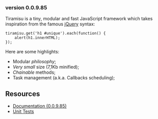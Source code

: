 
### version 0.0.9.85 ###

Tiramisu is a tiny, modular and fast JavaScript framework 
which takes inspiration from the famous [jQuery][1] syntax:

    tiramisu.get('h1 #unique').each(function() {
        alert(h1.innerHTML);
    });

Here are some highlights:

*  Modular *philosophy*;
*  *Very small* size (7,1Kb minified);
*  *Chainable* methods;
*  Task management (a.k.a. Callbacks scheduling);

Resources
---------

*  [Documentation (0.0.9.85)][2]
*  [Unit Tests][3]

[1]: http://jquery.com/
[2]: http://dl.dropbox.com/u/2060843/tiramisu/docs/index.html
[3]: http://dl.dropbox.com/u/2060843/tiramisu/test/runtests.html
